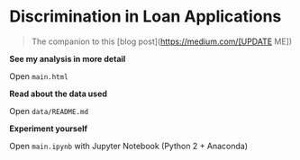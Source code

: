 Discrimination in Loan Applications
===================================

> The companion to this [blog post](https://medium.com/[UPDATE ME])

**See my analysis in more detail**

Open `main.html`

**Read about the data used**

Open `data/README.md`

**Experiment yourself**

Open `main.ipynb` with Jupyter Notebook (Python 2 + Anaconda)
